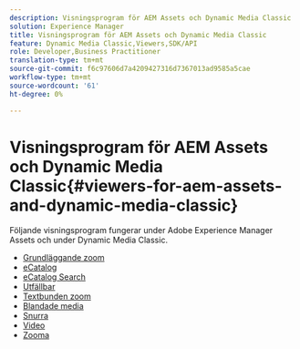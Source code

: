 ```yaml
---
description: Visningsprogram för AEM Assets och Dynamic Media Classic
solution: Experience Manager
title: Visningsprogram för AEM Assets och Dynamic Media Classic
feature: Dynamic Media Classic,Viewers,SDK/API
role: Developer,Business Practitioner
translation-type: tm+mt
source-git-commit: f6c97606d7a4209427316d7367013ad9585a5cae
workflow-type: tm+mt
source-wordcount: '61'
ht-degree: 0%

---
```



# Visningsprogram för AEM Assets och Dynamic Media Classic{#viewers-for-aem-assets-and-dynamic-media-classic}

Följande visningsprogram fungerar under Adobe Experience Manager Assets och under Dynamic Media Classic.

* [Grundläggande zoom](c-html5-20-basic-zoom-viewer-about/c-html5-20-basic-zoom-viewer-about.md)
* [eCatalog](c-html5-20-ecatalog-viewer-about/c-html5-20-ecatalog-viewer-about.md)
* [eCatalog Search](c-html5-ecatsearch-viewer-about/c-html5-ecatsearch-viewer-about.md)
* [Utfällbar](c-html5-flyout-viewer-20-about/c-html5-flyout-viewer-20-about.md)
* [Textbunden zoom](c-html5-inlinezoom-viewer-about/c-html5-inlinezoom-viewer-about.md)
* [Blandade media](c-html5-mixedmedia-viewer-about/c-html5-mixedmedia-viewer-about.md)
* [Snurra](c-html5-spin-viewer-about/c-html5-spin-viewer-about.md)
* [Video](c-html5-video-reference/c-html5-video-reference.md)
* [Zooma](c-html5-20-zoom-viewer-about/c-html5-20-zoom-viewer-about.md)

<!--Add others. The TOC levels in the viewers TOC doesn't seem quite right RB: FIXED-->